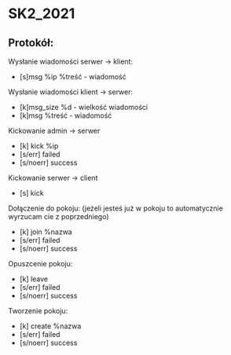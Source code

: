 # SK2_2021

## Protokół:
Wysłanie wiadomości serwer -> klient:
- [s]msg %ip %treść - wiadomość

Wysłanie wiadomości klient -> serwer:
- [k]msg_size %d - wielkość wiadomości
- [k]msg %treść - wiadomość

Kickowanie admin -> serwer
- [k] kick %ip
- [s/err] failed
- [s/noerr] success

Kickowanie serwer -> client
- [s] kick

Dołączenie do pokoju: (jeżeli jesteś już w pokoju to automatycznie wyrzucam cie z poprzedniego)
- [k] join %nazwa
- [s/err] failed
- [s/noerr] success

Opuszcenie pokoju:
- [k] leave
- [s/err] failed
- [s/noerr] success

Tworzenie pokoju: 
- [k] create %nazwa
- [s/err] failed
- [s/noerr] success



